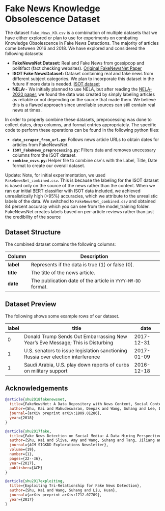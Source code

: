 # Fake News Knowledge Obsolescence Dataset

The dataset `Fake_News_KO.csv` is a combination of multiple datasets that we have either explored or plan to use for experiments on combating Knowledge Obsolescence in Fake News Detections. The majority of articles come between 2016 and 2018. We have explored and considered the following datasets:

- **FakeNewsNet Dataset:** Real and Fake News from gossipcop and politifact (fact checking websites). [Original FakeNewsNet Paper](https://arxiv.org/abs/1809.01286)
- **ISOT Fake NewsDataset:** Dataset containing real and fake news from different subject categories. We plan to incorporate this dataset in the future if more data is needed. [ISOT dataset](https://www.kaggle.com/datasets/emineyetm/fake-news-detection-datasets)
- **NELA:**- We initially planned to use NELA, but after reading the [NELA-2020 paper](https://arxiv.org/pdf/2102.04567), we found the data was created by simply labeling articles as reliable or not depending on the source that made them. We believe this is a flawed approach since unreliable sources can still contain real news at times.

In order to properly combine these datasets, preprocessing was done to collect dates, drop columns, and format entries appropriately. The specific code to perform these operations can be found in the following python files:

- **`date_scraper_from_url.py`:** Follows news article URLs to obtain dates for articles from FakeNewsNet.
- **`ISOT_FakeNews_preprocessing.py`:** Filters data and removes unecessary columns from the ISOT dataset.
- **`combine_csvs.py`:** Helper file to combine csv's with the Label, Title, Date format to create our overall dataset.


Update:
Note, for initial experimentation, we used `FakeNewsNet_combined.csv`. This is because the labeling for the ISOT dataset is based only on the source of the news rather than the content. When we ran our initial BERT classifier with ISOT data included, we achieved unrealistically high (>95%) accuracies, which we attribute to the unrealistic labels of the data. We switched to `FakeNewsNet_combined.csv` and obtained 84 percent accuracy which you can see from the model_training folder. FakeNewsNet creates labels based on per-article reviews rather than just the credibility of the source 
  
## Dataset Structure

The combined dataset contains the following columns:

| Column | Description |
| ------ | ----------- |
| **label** | Represents if the data is true (1) or false (0). |
| **title** | The title of the news article. |
| **date**  | The publication date of the article in `YYYY-MM-DD` format. |
  
## Dataset Preview
The following shows some example rows of our dataset.

| label | title                                  | date       |
|-------|----------------------------------------|------------|
| 0     | Donald Trump Sends Out Embarrassing New Year’s Eve Message; This is Disturbing | 2017-12-31 |
| 1     | U.S. senators to issue legislation sanctioning Russia over election interference | 2017-01-09 |
| 1     | Saudi Arabia, U.S. play down reports of curbs on military support  | 2016-12-18 |

## Acknowledgements

```bibtex
@article{shu2018fakenewsnet,
  title={FakeNewsNet: A Data Repository with News Content, Social Context and Dynamic Information for Studying Fake News on Social Media},
  author={Shu, Kai and Mahudeswaran, Deepak and Wang, Suhang and Lee, Dongwon and Liu, Huan},
  journal={arXiv preprint arXiv:1809.01286},
  year={2018}
}

@article{shu2017fake,
  title={Fake News Detection on Social Media: A Data Mining Perspective},
  author={Shu, Kai and Sliva, Amy and Wang, Suhang and Tang, Jiliang and Liu, Huan},
  journal={ACM SIGKDD Explorations Newsletter},
  volume={19},
  number={1},
  pages={22--36},
  year={2017},
  publisher={ACM}
}

@article{shu2017exploiting,
  title={Exploiting Tri-Relationship for Fake News Detection},
  author={Shu, Kai and Wang, Suhang and Liu, Huan},
  journal={arXiv preprint arXiv:1712.07709},
  year={2017}
}
